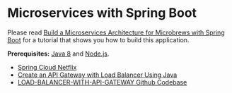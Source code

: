 # Microservices with Spring Boot


Please read [Build a Microservices Architecture for Microbrews with Spring Boot](https://developer.okta.com/blog/2017/06/15/build-microservices-architecture-spring-boot) for a tutorial that shows you how to build this application.

**Prerequisites:** [Java 8](http://www.oracle.com/technetwork/java/javase/downloads/jdk8-downloads-2133151.html) and [Node.js](https://nodejs.org/).
* [Spring Cloud Netflix](https://cloud.spring.io/spring-cloud-netflix/2.0.x/single/spring-cloud-netflix.html)
* [Create an API Gateway with Load Balancer Using Java](https://dzone.com/articles/create-an-api-gateway-with-load-balancer-in-java)
* [LOAD-BALANCER-WITH-API-GATEWAY Github Codebase](https://github.com/VishnuViswam/LOAD-BALANCER-WITH-API-GATEWAY)


